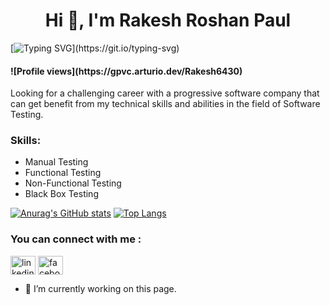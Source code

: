 
<h1 align="center">Hi 👋, I'm Rakesh Roshan Paul</h1>

[![Typing SVG](https://readme-typing-svg.demolab.com?font=Fira+Code&weight=200&size=18&duration=3000&pause=&color=9AAD24&vCenter=true&multiline=true&width=435&height=60&lines=A+Software+Quality+Assurance+Enthusiastic.)](https://git.io/typing-svg)

<h4 align="left">![Profile views](https://gpvc.arturio.dev/Rakesh6430) </h4>

<span style="font-family: 'Lucida Console' font color: `#f03c15`">  
  Looking for a challenging career with a progressive software company that can get benefit from my technical skills and abilities in the field of Software Testing.

</span>





### Skills: 

- Manual Testing
- Functional Testing 
- Non-Functional Testing 
- Black Box Testing 

[![Anurag's GitHub stats](https://github-readme-stats.vercel.app/api?username=Rakesh6430)](https://github.com/anuraghazra/github-readme-stats)
[![Top Langs](https://github-readme-stats.vercel.app/api/top-langs/?username=Rakesh6430&hide_progress=true)](https://github.com/anuraghazra/github-readme-stats)

### You can connect with me :

<p align="left">
<a href="https://www.linkedin.com/in/rakesh-roshan-paul-343939143/" target="blank"><img align="center" src="https://raw.githubusercontent.com/rahuldkjain/github-profile-readme-generator/master/src/images/icons/Social/linked-in-alt.svg" alt="linkedin" height="30" width="40" /></a>
<a href="https://www.facebook.com/rakesh.roshanpaul" target="blank"><img align="center" src="https://raw.githubusercontent.com/rahuldkjain/github-profile-readme-generator/master/src/images/icons/Social/facebook.svg" alt="facebook" height="30" width="40" /></a>
</p>








- 🔭 I’m currently working on this page. 




